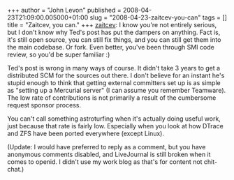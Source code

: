 +++
author = "John Levon"
published = 2008-04-23T21:09:00.005000+01:00
slug = "2008-04-23-zaitcev-you-can"
tags = []
title = "Zaitcev, you can."
+++
[zaitcev](http://zaitcev.livejournal.com/166816.html): I know you're not
entirely serious, but I don't know why Ted's post has put the dampers on
anything. Fact is, it's still open source, you can still fix things, and
you can still get them into the main codebase. Or fork. Even better,
you've been through SMI code review, so you'd be super familiar :)  
  
Ted's post is wrong in many ways of course. It didn't take 3 years to
get a distributed SCM for the sources out there. I don't believe for an
instant he's stupid enough to think that getting external committers set
up is as simple as "setting up a Mercurial server" (I can assume you
remember Teamware). The low rate of contributions is not primarily a
result of the cumbersome request sponsor process.  
  
You can't call something astroturfing when it's actually doing useful
work, just because that rate is fairly low. Especially when you look at
how DTrace and ZFS have been ported everywhere (except Linux).  
  
(Update: I would have preferred to reply as a comment, but you have
anonymous comments disabled, and LiveJournal is still broken when it
comes to openid. I didn't use my work blog as that's for content not
chit-chat.)

